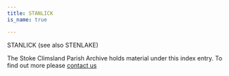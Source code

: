 ```yaml
---
title: STANLICK
is_name: true

---
```


STANLICK (see also STENLAKE)


The Stoke Climsland Parish Archive holds material under this index entry. To find out more please [contact us](/contact/)
